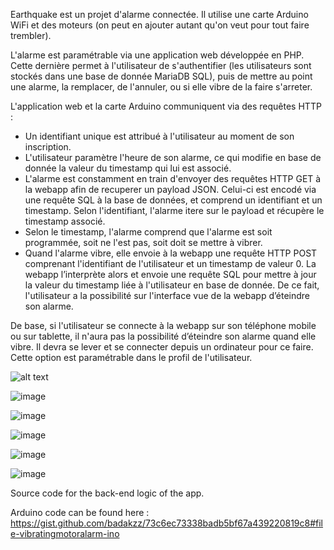 Earthquake est un projet d'alarme connectée. Il utilise une carte Arduino WiFi et des moteurs (on peut en ajouter autant qu'on veut pour tout faire trembler).

L'alarme est paramétrable via une application web développée en PHP. Cette dernière permet à l'utilisateur de s'authentifier (les utilisateurs sont stockés dans une base de donnée MariaDB SQL), puis de mettre au point une alarme, la remplacer, de l'annuler, ou si elle vibre de la faire s'arreter.

L'application web et la carte Arduino communiquent via des requêtes HTTP :
-  Un identifiant unique est attribué à l'utilisateur au moment de son inscription.
-  L'utilisateur paramètre l'heure de son alarme, ce qui modifie en base de donnée la valeur du timestamp qui lui est associé.
- L'alarme est constamment en train d'envoyer des requêtes HTTP GET à la webapp afin de recuperer un payload JSON. Celui-ci est encodé via une requête SQL à la base de données, et comprend un identifiant et un timestamp. Selon l'identifiant, l'alarme itere sur le payload et récupère le timestamp associé.
- Selon le timestamp, l'alarme comprend que l'alarme est soit programmée, soit ne l'est pas, soit doit se mettre à vibrer.
- Quand l'alarme vibre, elle envoie à la webapp une requête HTTP POST comprenant l'identifiant de l'utilisateur et un timestamp de valeur 0. La webapp l’interprète alors et envoie une requête SQL pour mettre à jour la valeur du timestamp liée à l'utilisateur en base de donnée. De ce fait, l'utilisateur a la possibilité sur l'interface vue de la webapp d’éteindre son alarme.

De base, si l'utilisateur se connecte à la webapp sur son téléphone mobile ou sur tablette, il n'aura pas la possibilité d’éteindre son alarme quand elle vibre. Il devra se lever et se connecter depuis un ordinateur pour ce faire. Cette option est paramétrable dans le profil de l'utilisateur.

![alt text](https://imgur.com/QBISImy)

![image](https://user-images.githubusercontent.com/81807525/181739157-f6299435-1780-4e55-9852-2ea768584cdc.png)

![image](https://user-images.githubusercontent.com/81807525/181744171-70041e57-4156-4ace-9db4-d7cf0b20eda3.png)

![image](https://user-images.githubusercontent.com/81807525/181739306-8862dc6b-dae0-4b41-a37e-1e9de8f6335d.png)

![image](https://user-images.githubusercontent.com/81807525/181744380-7f7cf923-9932-4c42-9ba3-bf89f8beb951.png)

![image](https://user-images.githubusercontent.com/81807525/181744502-44650264-1315-4ff3-9028-5ab45eacb4ea.png)


Source code for the back-end logic of the app.

Arduino code can be found here : https://gist.github.com/badakzz/73c6ec73338badb5bf67a439220819c8#file-vibratingmotoralarm-ino
